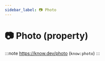 ```yaml
---
sidebar_label: 📷 Photo
---
```


# 📷 Photo (property)

:::note
https://know.dev/photo
(`know:photo`)
:::
